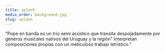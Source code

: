 ```yaml
---
title: splash
media_order: background.jpg
slug: splash
---
```


"Pope en banda es un trío semi acústico que transita despojadamente por géneros musicales nativos del Uruguay y la región" Interpretan composiciones propias con un meticuloso trabajo letrístico."
